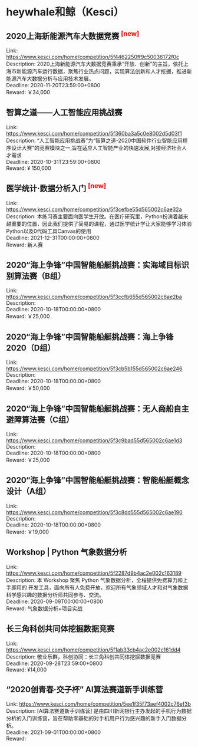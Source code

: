 # heywhale和鲸（Kesci）



## 2020上海新能源汽车大数据竞赛 <sup style="color:red">[new]<sup>  

Link: https://www.kesci.com/home/competition/5f4462250ff9c50036172f0c  
Description: 2020上海新能源汽车大数据竞赛秉承“开放、创新”的主旨，依托上海市新能源汽车运行数据，聚焦行业热点问题，实现算法创新和人才挖掘，推进新能源汽车大数据分析与应用技术发展。  
Deadline: 2020-11-20T23:59:00+0800  
Reward: ￥34,000  


## 智算之道——人工智能应用挑战赛

Link: https://www.kesci.com/home/competition/5f360ba3a5c0e8002d5d03f1  
Description: “人工智能应用挑战赛”为“智算之道-2020中国软件行业智能应用程序设计大赛”的竞赛模块之一,旨在适应人工智能产业的快速发展,对接经济社会人才需求  
Deadline: 2020-10-31T23:59:00+0800  
Reward: ¥ 150,000  


## 医学统计·数据分析入门 <sup style="color:red">[new]<sup>  

Link: https://www.kesci.com/home/competition/5f3cefbe55d565002c6ae32a  
Description: 本练习赛主要面向医学生开放。在医疗研究里，Python扮演着越来越重要的位置，因此我们提供了简易的课程，通过医学统计学让大家能够学习体验Python以及0代码工具Canvas的使用  
Deadline: 2021-12-31T00:00:00+0800  
Reward: 新人赛  


## 2020“海上争锋”中国智能船艇挑战赛：实海域目标识别算法赛（B组）

Link: https://www.kesci.com/home/competition/5f3ccfb655d565002c6ae2ba  
Description:   
Deadline: 2020-10-18T00:00:00+0800  
Reward: ￥25,000  


## 2020“海上争锋”中国智能船艇挑战赛：海上争锋2020（D组）

Link: https://www.kesci.com/home/competition/5f3cb5b155d565002c6ae246  
Description:   
Deadline: 2020-10-18T00:00:00+0800  
Reward: ￥50,000  


## 2020“海上争锋”中国智能船艇挑战赛：无人商船自主避障算法赛（C组）

Link: https://www.kesci.com/home/competition/5f3c9bad55d565002c6ae1d3  
Description:   
Deadline: 2020-10-18T00:00:00+0800  
Reward: ￥25,000  


## 2020“海上争锋”中国智能船艇挑战赛：智能船艇概念设计（A组）

Link: https://www.kesci.com/home/competition/5f3c8dd555d565002c6ae190  
Description:   
Deadline: 2020-10-18T00:00:00+0800  
Reward: ￥19,000  


## Workshop | Python 气象数据分析

Link: https://www.kesci.com/home/competition/5f2287d9b4ac2e002c163189  
Description: 本 Workshop 聚焦 Python 气象数据分析，全程提供免费算力和上手即用的 开发工具，面向所有人免费开放，欢迎所有气象领域人才和对气象数据科学感兴趣的数据分析师共同参与、交流。  
Deadline: 2020-09-09T00:00:00+0800  
Reward: 气象数据分析+项目实战  


## 长三角科创共同体挖掘数据竞赛

Link: https://www.kesci.com/home/competition/5f1ab33cb4ac2e002c161dd4  
Description: 敬业乐群，科创协同：长三角科创共同体挖掘数据竞赛  
Deadline: 2020-09-28T23:59:00+0800  
Reward: ¥14,000  


## “2020创青春·交子杯”  AI算法赛道新手训练营

Link: https://www.kesci.com/home/competition/5ee1f35f73aef4002c76ef3b  
Description: [AI算法赛道新手训练营] 是由四川新网银行主办发起的手机行为数据分析的入门训练营，旨在帮助零基础的对手机用户行为感兴趣的新手入门数据分析。  
Deadline: 2021-09-01T00:00:00+0800  
Reward:   

